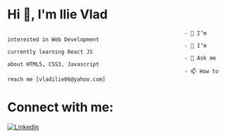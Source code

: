 # Hi 👋, I'm Ilie Vlad

                                                            - 🔭 I’m interested in Web Development
                                                            - 🌱 I’m currently learning React JS  
                                                            - 💬 Ask me about HTML5, CSS3, Javascript
                                                            - 📫 How to reach me [vladilie06@yahoo.com]


 # Connect with me:
  [![Linkedin](https://i.stack.imgur.com/gVE0j.png)](https://www.linkedin.com/in/vlad-ilie-8447a81ba/)

